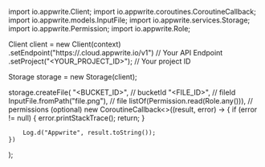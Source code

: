 import io.appwrite.Client;
import io.appwrite.coroutines.CoroutineCallback;
import io.appwrite.models.InputFile;
import io.appwrite.services.Storage;
import io.appwrite.Permission;
import io.appwrite.Role;

Client client = new Client(context)
    .setEndpoint("https://<REGION>.cloud.appwrite.io/v1") // Your API Endpoint
    .setProject("<YOUR_PROJECT_ID>"); // Your project ID

Storage storage = new Storage(client);

storage.createFile(
    "<BUCKET_ID>", // bucketId 
    "<FILE_ID>", // fileId 
    InputFile.fromPath("file.png"), // file 
    listOf(Permission.read(Role.any())), // permissions (optional)
    new CoroutineCallback<>((result, error) -> {
        if (error != null) {
            error.printStackTrace();
            return;
        }

        Log.d("Appwrite", result.toString());
    })
);

